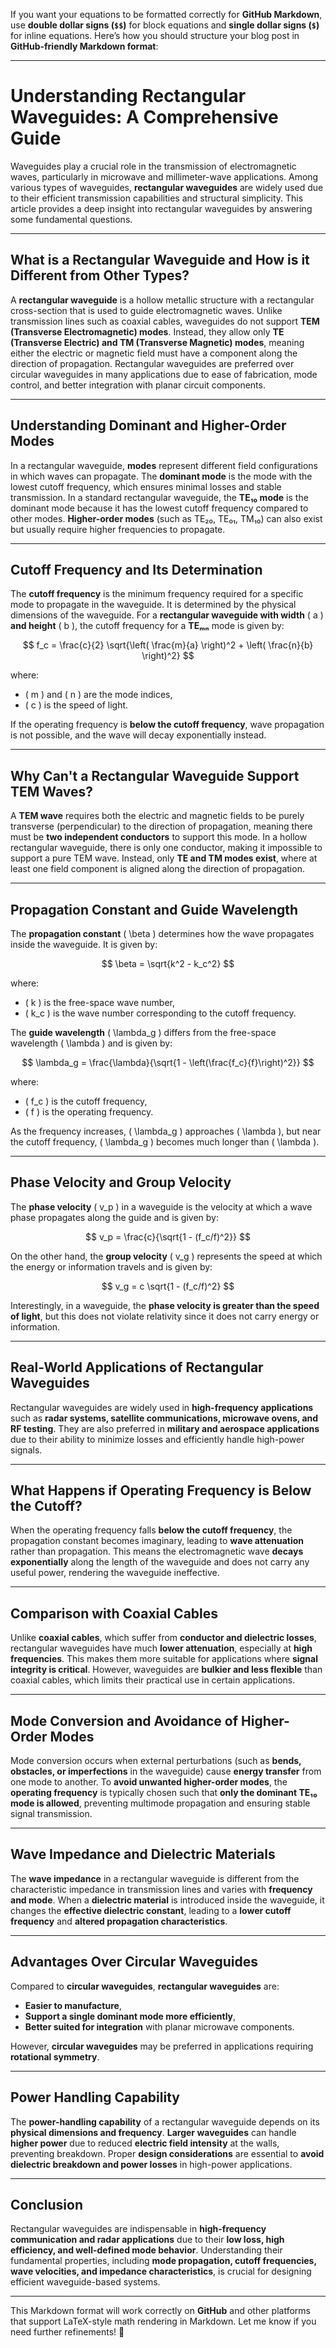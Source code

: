 If you want your equations to be formatted correctly for **GitHub Markdown**, use **double dollar signs (`$$`)** for block equations and **single dollar signs (`$`)** for inline equations. Here’s how you should structure your blog post in **GitHub-friendly Markdown format**:

---

# **Understanding Rectangular Waveguides: A Comprehensive Guide**

Waveguides play a crucial role in the transmission of electromagnetic waves, particularly in microwave and millimeter-wave applications. Among various types of waveguides, **rectangular waveguides** are widely used due to their efficient transmission capabilities and structural simplicity. This article provides a deep insight into rectangular waveguides by answering some fundamental questions.

---

## **What is a Rectangular Waveguide and How is it Different from Other Types?**
A **rectangular waveguide** is a hollow metallic structure with a rectangular cross-section that is used to guide electromagnetic waves. Unlike transmission lines such as coaxial cables, waveguides do not support **TEM (Transverse Electromagnetic) modes**. Instead, they allow only **TE (Transverse Electric) and TM (Transverse Magnetic) modes**, meaning either the electric or magnetic field must have a component along the direction of propagation. Rectangular waveguides are preferred over circular waveguides in many applications due to ease of fabrication, mode control, and better integration with planar circuit components.

---

## **Understanding Dominant and Higher-Order Modes**
In a rectangular waveguide, **modes** represent different field configurations in which waves can propagate. The **dominant mode** is the mode with the lowest cutoff frequency, which ensures minimal losses and stable transmission. In a standard rectangular waveguide, the **TE₁₀ mode** is the dominant mode because it has the lowest cutoff frequency compared to other modes. **Higher-order modes** (such as TE₂₀, TE₀₁, TM₁₀) can also exist but usually require higher frequencies to propagate.

---

## **Cutoff Frequency and Its Determination**
The **cutoff frequency** is the minimum frequency required for a specific mode to propagate in the waveguide. It is determined by the physical dimensions of the waveguide. For a **rectangular waveguide with width** \( a \) **and height** \( b \), the cutoff frequency for a **TEₘₙ** mode is given by:

$$
f_c = \frac{c}{2} \sqrt{\left( \frac{m}{a} \right)^2 + \left( \frac{n}{b} \right)^2}
$$

where:

- \( m \) and \( n \) are the mode indices,
- \( c \) is the speed of light.

If the operating frequency is **below the cutoff frequency**, wave propagation is not possible, and the wave will decay exponentially instead.

---

## **Why Can't a Rectangular Waveguide Support TEM Waves?**
A **TEM wave** requires both the electric and magnetic fields to be purely transverse (perpendicular) to the direction of propagation, meaning there must be **two independent conductors** to support this mode. In a hollow rectangular waveguide, there is only one conductor, making it impossible to support a pure TEM wave. Instead, only **TE and TM modes exist**, where at least one field component is aligned along the direction of propagation.

---

## **Propagation Constant and Guide Wavelength**
The **propagation constant** \( \beta \) determines how the wave propagates inside the waveguide. It is given by:

$$
\beta = \sqrt{k^2 - k_c^2}
$$

where:

- \( k \) is the free-space wave number,
- \( k_c \) is the wave number corresponding to the cutoff frequency.

The **guide wavelength** \( \lambda_g \) differs from the free-space wavelength \( \lambda \) and is given by:

$$
\lambda_g = \frac{\lambda}{\sqrt{1 - \left(\frac{f_c}{f}\right)^2}}
$$

where:

- \( f_c \) is the cutoff frequency,
- \( f \) is the operating frequency.

As the frequency increases, \( \lambda_g \) approaches \( \lambda \), but near the cutoff frequency, \( \lambda_g \) becomes much longer than \( \lambda \).

---

## **Phase Velocity and Group Velocity**
The **phase velocity** \( v_p \) in a waveguide is the velocity at which a wave phase propagates along the guide and is given by:

$$
v_p = \frac{c}{\sqrt{1 - (f_c/f)^2}}
$$

On the other hand, the **group velocity** \( v_g \) represents the speed at which the energy or information travels and is given by:

$$
v_g = c \sqrt{1 - (f_c/f)^2}
$$

Interestingly, in a waveguide, the **phase velocity is greater than the speed of light**, but this does not violate relativity since it does not carry energy or information.

---

## **Real-World Applications of Rectangular Waveguides**
Rectangular waveguides are widely used in **high-frequency applications** such as **radar systems, satellite communications, microwave ovens, and RF testing**. They are also preferred in **military and aerospace applications** due to their ability to minimize losses and efficiently handle high-power signals.

---

## **What Happens if Operating Frequency is Below the Cutoff?**
When the operating frequency falls **below the cutoff frequency**, the propagation constant becomes imaginary, leading to **wave attenuation** rather than propagation. This means the electromagnetic wave **decays exponentially** along the length of the waveguide and does not carry any useful power, rendering the waveguide ineffective.

---

## **Comparison with Coaxial Cables**
Unlike **coaxial cables**, which suffer from **conductor and dielectric losses**, rectangular waveguides have much **lower attenuation**, especially at **high frequencies**. This makes them more suitable for applications where **signal integrity is critical**. However, waveguides are **bulkier and less flexible** than coaxial cables, which limits their practical use in certain applications.

---

## **Mode Conversion and Avoidance of Higher-Order Modes**
Mode conversion occurs when external perturbations (such as **bends, obstacles, or imperfections** in the waveguide) cause **energy transfer** from one mode to another. To **avoid unwanted higher-order modes**, the **operating frequency** is typically chosen such that **only the dominant TE₁₀ mode is allowed**, preventing multimode propagation and ensuring stable signal transmission.

---

## **Wave Impedance and Dielectric Materials**
The **wave impedance** in a rectangular waveguide is different from the characteristic impedance in transmission lines and varies with **frequency and mode**. When a **dielectric material** is introduced inside the waveguide, it changes the **effective dielectric constant**, leading to a **lower cutoff frequency** and **altered propagation characteristics**.

---

## **Advantages Over Circular Waveguides**
Compared to **circular waveguides**, **rectangular waveguides** are:
- **Easier to manufacture**,
- **Support a single dominant mode more efficiently**,
- **Better suited for integration** with planar microwave components.

However, **circular waveguides** may be preferred in applications requiring **rotational symmetry**.

---

## **Power Handling Capability**
The **power-handling capability** of a rectangular waveguide depends on its **physical dimensions and frequency**. **Larger waveguides** can handle **higher power** due to reduced **electric field intensity** at the walls, preventing breakdown. Proper **design considerations** are essential to **avoid dielectric breakdown and power losses** in high-power applications.

---

## **Conclusion**
Rectangular waveguides are indispensable in **high-frequency communication and radar applications** due to their **low loss, high efficiency, and well-defined mode behavior**. Understanding their fundamental properties, including **mode propagation, cutoff frequencies, wave velocities, and impedance characteristics**, is crucial for designing efficient waveguide-based systems.

---

This Markdown format will work correctly on **GitHub** and other platforms that support LaTeX-style math rendering in Markdown. Let me know if you need further refinements! 🚀

